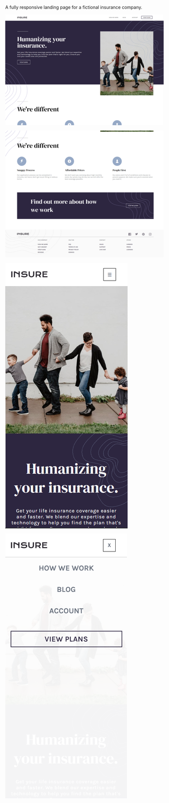 A fully responsive landing page for a fictional insurance company. 

![Desktop preview](https://github.com/kabocha23/Insure-Landing-Page/blob/main/insure-preview-1.png)

![Desktop preview](https://github.com/kabocha23/Insure-Landing-Page/blob/main/insure-preview-2.png)

![Desktop preview](https://github.com/kabocha23/Insure-Landing-Page/blob/main/insure-preview-3.png)

![Desktop preview](https://github.com/kabocha23/Insure-Landing-Page/blob/main/insure-preview-4.png)